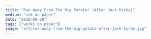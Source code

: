 ```yaml
---
title: "Run Away From The Big Potato! (After Jack Kirby)"
medium: "ink on paper"
date: "2018-09-28"
tags: ["works on paper"]
image: "art/run-away-from-the-big-potato-after-jack-kirby.jpg"
---
```

